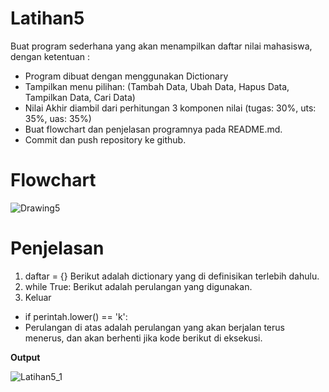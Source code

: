 # Latihan5
Buat program sederhana yang akan menampilkan daftar nilai mahasiswa, dengan ketentuan :
* Program dibuat dengan menggunakan Dictionary
* Tampilkan menu pilihan: (Tambah Data, Ubah Data, Hapus Data, Tampilkan Data, Cari Data)
* Nilai Akhir diambil dari perhitungan 3 komponen nilai (tugas: 30%, uts: 35%, uas: 35%)
* Buat flowchart dan penjelasan programnya pada README.md.
* Commit dan push repository ke github.

# Flowchart

![Drawing5](https://user-images.githubusercontent.com/57052780/71552232-844fbd00-2a2b-11ea-86b6-4efd5c56e53e.jpeg)

# Penjelasan
1. daftar = {} Berikut adalah dictionary yang di definisikan terlebih dahulu.
2. while True: Berikut adalah perulangan yang digunakan.
3. Keluar
* if perintah.lower() == 'k':
* Perulangan di atas adalah perulangan yang akan berjalan terus menerus, dan akan berhenti jika kode berikut di eksekusi.

**Output**

![Latihan5_1](https://user-images.githubusercontent.com/57052780/71554461-02bf5580-2a52-11ea-9a62-5d9a9ab832b6.png)
